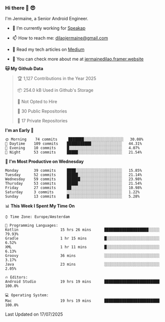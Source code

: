 ### Hi there 👋 😎
I'm Jermaine, a Senior Android Engineer.

- 🔭 I’m currently working for [Speakap](https://www.speakap.com/)

- 📫 How to reach me: dilaojermaine@gmail.com

- 📖 Read my tech articles on [Medium](https://jermainedilao.medium.com/)

- 👀 You can check more about me at [jermainedilao.framer.website](https://jermainedilao.framer.website)

<!--
**jermainedilao/jermainedilao** is a ✨ _special_ ✨ repository because its `README.md` (this file) appears on your GitHub profile.

Here are some ideas to get you started:

- 🔭 I’m currently working on ...
- 🌱 I’m currently learning ...
- 👯 I’m looking to collaborate on ...
- 🤔 I’m looking for help with ...
- 💬 Ask me about ...
- 📫 How to reach me: ...
- 😄 Pronouns: ...
- ⚡ Fun fact: ...
-->

<!--START_SECTION:waka-->
**🐱 My Github Data** 

> 🏆 1,127 Contributions in the Year 2025
 > 
> 📦 254.0 kB Used in Github's Storage 
 > 
> 🚫 Not Opted to Hire
 > 
> 📜 30 Public Repositories 
 > 
> 🔑 17 Private Repositories  
 > 
**I'm an Early 🐤** 

```text
🌞 Morning    74 commits     ███████░░░░░░░░░░░░░░░░░░   30.08% 
🌆 Daytime    109 commits    ███████████░░░░░░░░░░░░░░   44.31% 
🌃 Evening    10 commits     █░░░░░░░░░░░░░░░░░░░░░░░░   4.07% 
🌙 Night      53 commits     █████░░░░░░░░░░░░░░░░░░░░   21.54%

```
📅 **I'm Most Productive on Wednesday** 

```text
Monday       39 commits     ████░░░░░░░░░░░░░░░░░░░░░   15.85% 
Tuesday      52 commits     █████░░░░░░░░░░░░░░░░░░░░   21.14% 
Wednesday    59 commits     ██████░░░░░░░░░░░░░░░░░░░   23.98% 
Thursday     53 commits     █████░░░░░░░░░░░░░░░░░░░░   21.54% 
Friday       27 commits     ██░░░░░░░░░░░░░░░░░░░░░░░   10.98% 
Saturday     3 commits      ░░░░░░░░░░░░░░░░░░░░░░░░░   1.22% 
Sunday       13 commits     █░░░░░░░░░░░░░░░░░░░░░░░░   5.28%

```


📊 **This Week I Spent My Time On** 

```text
⌚︎ Time Zone: Europe/Amsterdam

💬 Programming Languages: 
Kotlin                   15 hrs 26 mins      ████████████████████░░░░░   79.93% 
Gradle                   1 hr 15 mins        █░░░░░░░░░░░░░░░░░░░░░░░░   6.52% 
XML                      1 hr 11 mins        █░░░░░░░░░░░░░░░░░░░░░░░░   6.13% 
Groovy                   36 mins             ░░░░░░░░░░░░░░░░░░░░░░░░░   3.17% 
Java                     23 mins             ░░░░░░░░░░░░░░░░░░░░░░░░░   2.05%

🔥 Editors: 
Android Studio           19 hrs 19 mins      █████████████████████████   100.0%

💻 Operating System: 
Mac                      19 hrs 19 mins      █████████████████████████   100.0%

```


 Last Updated on 17/07/2025
<!--END_SECTION:waka-->

